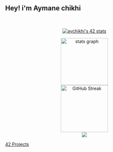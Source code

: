 <h2 align="left">Hey! i'm Aymane chikhi</h2>

<p align="center">
<br/>
<br/>
<a align="center"  href="https://github.com/aychikhi"><img lign="center" src="https://badge.mediaplus.ma/black/aychikhi" alt="aychikhi's 42 stats" /></a>
</div>
<br/>

<p align="center">
 </a>
 <div align="center">

  <img src="https://github-readme-stats.vercel.app/api?username=aychikhi&theme=nightowl&show_icons=true&hide_border=true&count_private=true" height="150" alt="stats graph"  />
 </div>
 <div align="center">
    <img src="https://streak-stats.demolab.com?user=aychikhi&theme=tokyonight-duo&border_radius=4.9&short_numbers=true" height="150" alt="GitHub Streak" />
</div>

<div align="center">
  <img src="https://visitor-badge.laobi.icu/badge?page_id=aychikhi" />
</div>

[42 Projects](https://github.com/aychikhi?tab=repositories&q=42-&type=&language=&sort=)
